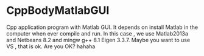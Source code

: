 # CppBodyMatlabGUI

Cpp application program with Matlab GUI. It depends on install Matlab in the computer when ever compile and run. In this case , we use Matlab2013a and Netbeans 8.2 and mingw g++ 8.1 Eigen 3.3.7. Maybe you want to use VS , that is ok. Are you OK? hahaha
